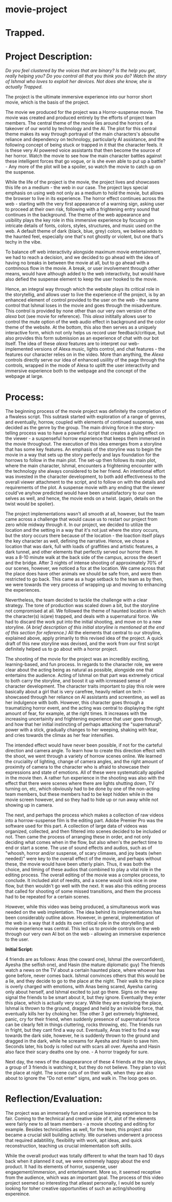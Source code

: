 # movie-project
# Trapped.

# Project Description:

*Do you feel clustered by the voices that are binary? Is the help you get, really helping you? Do you control all that you think you do?
Watch the story of Ishmal who loves to exploit her devices. Not does she know, she is actually Trapped.*


The project is the ultimate immersive experience into our horror short movie, which is the basis of the project. 

The movie we produced for the project was a Horror-suspense movie. The movie was created and produced entirely by the efforts of project team members. The central theme of the movie lies around the horrors of a takeover of our world by technology and the AI. The plot for this central theme makes its way through portrayal of the main characters's absoulte reliance and dependency on technology, particularly AI assistance, and the following concept of being stuck or trapped in it that the character feels. It is these very AI powered voice assistants that then become the source of her horror. Watch the movie to see how the main character battles against these intelligent forces that go vogue, or is she even able to put up a battle? - Any more of the plot will be a spoiler, so watch the movie to catch up on the suspense. 

While the life of the project is the movie, the project lives and showcases this life on a medium - the web in our case. The project lays special emphasis on using web not only as a medium to hold the movie, but allows the browser to live in its experience. The horror effect continues across the web - starting with the very first appearance of a warning sign, asking user to proceed at their own risk, following with a frightening entry sound that continues in the background. The theme of the web appearance and usibility plays the key role in this immersive experience by focusing on intricate details of fonts, colors, styles, structures, and music used on the web. A default theme of dark (black, blue, grey) colors, we believe adds to the haunted feel, especially one that's not ghostly or violent, but one that's techy in the vibe. 

To balance off web interactivity alongside maximum movie entertainment, we had to reach a decision, and we decided to go ahead with the idea of having no breaks in between the movie at all, but to go ahead with a contninous flow in the movie. A break, or user involvement through other means, would have although added to the web interactivity, but would have also defied the suspense element to keep the user hooked to the movie. 

Hence, an integral way through which the website plays its critical role in the storytellig, and allows user to live the experience of the project, is by an enhanced element of control provided to the user on the web - the same control that Ishmal loses in the movie and goes through the misadventure. This control is provided by none other than our very own version of the *alexa* bot (see movie for reference). This *alexa* inititally allows user to control the mute option of the web audio effect in background and the color theme of the website. At the bottom, this also then serves as a uniquely interactive form, which not only helps us record user feedback/critique, but also provides this form submission as an experience of chat with our bot itself. The idea of these *alexa* features are to interpret our web-implemented versions of Alexa music, lights control, and chat features - the features our character relies on in the video. More than anything, the *Alexa* controls directly serve our idea of enhanced usiility of the page through the controls, wrapped in the mode of Alexa to uplift the user interactivity and immersive experience both to the webpage and the concept of the webpage at large.

# Process:

The beginning process of the movie project was definitely the completion of a flwaless script. This subtask started with exploration of a range of genres, and eventually, horrow, coupled with elements of continued suspense, was decided as the genre by the group. 
The main driving force in the story-telling process was to have a powerful script that creates a gluing effect on the viewer - a suspenseful horrow experience that keeps them immersed in the movie throughout. The execution of this idea emerges from a storyline that has some key features. An emphasis of the storyline was to begin the movie in a way that sets up the story perfecly and lays foundation for the horrows to follow in the main plot. The set-up then follows its main plot, where the main character, Ishmal, encounters a frightening encounter with the technology she always considered to be her friend. An intentional effort was invested in the character development, to both add effectiveness to the overall viewer attachment to the script, and to follow on with the details and requirements of the plot. A suspense movie with any ending that the viewer could've anyhow predicted would have been unsatisfactory to our own selves as well, and hence, the movie ends on a twist. (again, details on the twist would be spolier). 

The project implementations wasn't all smooth at all, however, but the team came across a challenge that would cause us to restart our project from zero while midway through it. In our project, we decided to utilize the location and the setting in a way that it's not just where the story occurs, but the story occurs there because of the location - the loaction itself plays the key character as well, defining the narrative. Hence, we chose a location that was dark, full with loads of graffities and artistic features, a dark tunnel, and other elements that perfectly served our horror them. It was a 8-10 minute walk at the back side of the campus, across the desert and the bridge. After 3 nights of intense shooting of approximately 70% of our scenes, however, we noticed a fox at the location. We came across that the place does have other animals we should be safe from, and were then restricted to go back. This came as a huge setback to the team as by then, we were towards the very process of wrapping up and moving to enhancing the experiences. 

Nevertheless, the team decided to tackle the challenge with a clear strategy. The tone of production was scaled down a bit, but the storyline not compromised at all. We followed the theme of haunted location in which the character(s) is(are) trapped, and deals with a supernatural force. We had to discard the work put into the initial shooting, and move on to a new storyline. *(A brief description of this initial storyline is mentioned at the end of this section for reference.)* All the elements that central to our stroyline, explained above, apply primarily to this revised idea of the project. A quick draft of this new storyline was devised, and the work from our first script definitely helped us to go about with a horror project. 

The shooting of the movie for the project was an incredibly exciting, learning-based, and fun process. In regards to the character role, we were clear about the acting being as natural as possible, alongside one that entertains the audience. Acting of Ishmal on that part was extremely crtical to both carry the storyline, and boost it up with icnreased sense of character development. The character traits important to play this role were basically about a girl that is very carefree, heavily reliant on tech - showcased through her reliance on AI assistants and screentime, as well as her indulgence with both. However, this character goes through a traumatizing horror event, and the acting was central to displaying the right amount of fear, for example, at the right times. It increases with the increasing uncertainity and frightening experience that user goes through, and how that her initial instincting of perhaps attacking the "supernatural" power with a stick, gradually changes to her weeping, shaking with fear, and cries towards the climax as her fear intensifies.

The intended effect would have never been possible, if not for the carteful direction and camera angle. To learn how to create this direction effect with the shoot, we went through a variety of horrow scenes online. We learned the cruciality of lighting, change of camera angles, and the right amount of proximity of camera to the character who is afraid to showcase their expressions and state of emotions. All of these were systematically applied in the movie then. A rather fun experience in the shooting was also with the effect that there were scenes where there are lights shutting down, TV turning on, etc, which obviously had to be done by one of the non-acting team members, but these members had to be kept hidden while in the movie screen however, and so they had to hide up or run away while not showing up in camera.

The next, and perhaps the process which makes a collection of raw videos into a horrow-suspense film is the editing part. Adobe Premier Pro was the software used for this part. A collection of large data of videos was organized, collected, and then filtered into scenes decided to be included or not. Then came the process of arranging these in order, and not only deciding what comes when in the flow, but also when's the perfect time to end or start a scene. The use of sound effects and audios, such as of "whoosh, horror and/or suspense, of scary climaxes, and joy beats (when needed)" were key to the overall effect of the movie, and perhaps without these, the movie would have been utterly plain. Thus, it was both the choice, and timing of these audios that combined to play a vital role in the editing process. The overall editing of the movie was a complex process, to conclude. It included alot of reedits, and a scene would look nice in one flow, but then wouldn't go well with the next. It was also this editing process that called for shooting of some missed transitions, and them the process had to be repeated for a certain scenes.

However, while this video was being produced, a simultaneous work was needed on the web implentation. The idea behind its implementations has been considerably outline above. However, in general, implementation of the web in a way that it adds its own critical role in the storytelling and movie experience was central. This led us to provide controls on the web through our very own AI bot on the web - allowing an immersive experience to the user.



**Initial Script:**

4 friends are as follows: Anas (the coward one), Ishmal (the overconfident), Ayesha (the selfish one), and Hasin (the mature diplomatic guy)
The friends watch a news on the TV about a certain haunted place, where whoever has gone before, never comes back. Ishmal convinces others that this would be a lie, and they decide to go to the place at the night. Their walk to the place is overly charged with emotions, with Anas being scared, Ayesha caring only about herself, and Ishmal excited to just go there. Signs on the way signal the friends to be smart about it, but they ignore. Eventually they enter this place, which is actually very scary. While they are exploring the place, Ishmal is thrown to the ground, dragged and held by an invisible force, that eventually kills her by choking her. The other 3 get extremely frightened, panic, cry for their friend, when suddenly presence of supernatural force can be clearly felt in things cluttering, rocks throwing, etc. The friends run in fright, but they cant find a way out. Eventually, Anas tried to find a way towards the dark side, however, he is suddenly thrown to the ground and dragged in the dark, while he screams for Ayesha and Hasin to save him. Seconds later, his body is rolled out with scars all over. Ayesha and Hasin also face their scary deaths one by one. - A horror tragedy for sure.

Next day, the news of the disappearance of these 4 friends at the site plays, a group of 3 friends is watching it, but they do not believe. They plan to visit the place at night. The scene cuts of on their walk, when they are also about to ignore the "Do not enter" signs, and walk in. The loop goes on.



# Reflection/Evaluation:

The project was an immensely fun and unique learning experience to be fair. Coming to the technical and creative side of it, alot of the elements were fairly new to all team members - a movie shooting and editing for example. Besides technicalities as well, for the team, this project also became a crucial skill building activity. We ourselves underwent a process that required adabtilitiy, flexibility with work, apt ideas, and quick reconstruction, teaching us crucial imlementation soft skills. 

While the overall product was totally different to what the team had 10 days back when it planned it out, we were extremely happy about the end product. It had its elements of horror, suspense, user engagement/immersion, and entertainment. More so, it seemed receptive from the audience, which was an important goal. The process of this video project seemed so interesting that atleast personally, I would be surely looking for toher creative opportunities of such an acting/shooting expereince.




